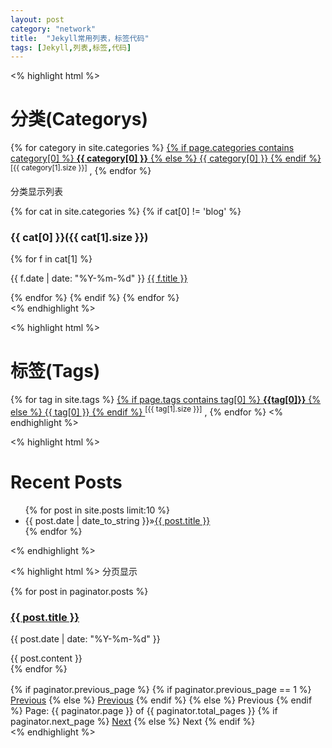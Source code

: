 ```yaml
---
layout: post
category: "network"
title:  "Jekyll常用列表，标签代码"
tags: [Jekyll,列表,标签,代码]
---
```

<% highlight html %>
<h1>分类(Categorys)</h1>
	{% for category in site.categories %}
				<a href="/categories.html#{{ category[0] }}">
				{% if page.categories contains category[0] %}
				<b>{{ category[0] }}</b>
				{% else %}
					{{ category[0] }}
				{% endif %}
				</a>
				<sup>[{{ category[1].size }}]</sup>
			, 
	{% endfor %}

分类显示列表
<div id="home">
	{% for cat in site.categories %}
	{% if cat[0] != 'blog' %}
	<a name="{{ cat[0] }}"><h3>{{ cat[0] }}({{ cat[1].size }})</h3></a>
		{% for f in cat[1] %}
		 <p>{{ f.date | date: "%Y-%m-%d" }} <a href="{{ f.url }}">{{ f.title }}</a></p>
		{% endfor %}
	{% endif %}
	{% endfor %}
</div>
<% endhighlight %>

<% highlight html %>
<h1>标签(Tags)</h1>		
	{% for tag in site.tags %}
				<a href="/tags.html#{{ tag[0] }}">
				{% if page.tags contains tag[0] %}
					<b>{{tag[0]}}</b>
				{% else %}
					{{ tag[0] }}
				{% endif %}
				</a>
				<sup>[{{ tag[1].size }}]</sup>
			,
	{% endfor %}
<% endhighlight %>

<% highlight html %>
<h1>Recent Posts</h1>
  <ul class="posts">
    {% for post in site.posts limit:10 %}
    <li><span>{{ post.date | date_to_string }}</span>&raquo;<a href="{{ post.url }}">{{ post.title }}</a></li>
    {% endfor %}
</ul>
<% endhighlight %>

<% highlight html %>
分页显示
<!-- This loops through the paginated posts -->
{% for post in paginator.posts %}
  <h3><a href="{{ post.url }}">{{ post.title }}</a></h3>
  <p class="author">
    <span class="date">{{ post.date | date: "%Y-%m-%d" }}</span>
  </p>
  <div class="content">
    {{ post.content }}
  </div>
{% endfor %}
<div style="height:16px"></div>

<!-- Pagination links -->
<div class="pagination">
  {% if paginator.previous_page %}
    {% if paginator.previous_page == 1 %}
        <a href="/" class="previous">Previous</a>
      {% else %}
        <a href="/page{{ paginator.previous_page }}" class="previous">Previous</a>
    {% endif %}
  {% else %}
    <span class="previous">Previous</span>
  {% endif %}
  <span class="page_number ">Page: {{ paginator.page }} of {{ paginator.total_pages }}</span>
  {% if paginator.next_page %}
    <a href="/page{{ paginator.next_page }}" class="next">Next</a>
  {% else %}
    <span class="next ">Next</span>
  {% endif %}
</div>
<% endhighlight %>

</pre>